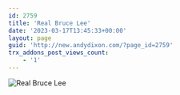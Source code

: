 ```yaml
---
id: 2759
title: 'Real Bruce Lee'
date: '2023-03-17T13:45:33+00:00'
layout: page
guid: 'http://new.andydixon.com/?page_id=2759'
trx_addons_post_views_count:
    - '1'
---
```


![Real Bruce Lee](https://i0.wp.com/assets.g8x2.ldn.idrivee2-23.com/posters/Real%20Bruce%20Lee%2001.jpg?w=1200&ssl=1 "Real Bruce Lee")